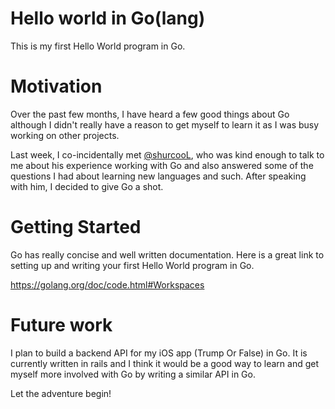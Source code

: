 # Hello world in Go(lang)

This is my first Hello World program in Go.

# Motivation

Over the past few months, I have heard a few good things about Go although I didn't really have a reason to get myself to learn it as I was busy working on other projects.

Last week, I co-incidentally met [@shurcooL](https://github.com/shurcool/), who was kind enough to talk to me about his experience working with Go and also answered some of the questions I had about learning new languages and such. After speaking with him, I decided to give Go a shot.

# Getting Started

Go has really concise and well written documentation. Here is a great link to setting up and writing your first Hello World program in Go.

https://golang.org/doc/code.html#Workspaces

# Future work

I plan to build a backend API for my iOS app (Trump Or False) in Go. It is currently written in rails and I think it would be a good way to learn and get myself more involved with Go by writing a similar API in Go.

Let the adventure begin!
